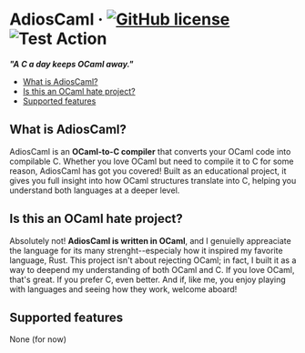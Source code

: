 # AdiosCaml &middot; [![GitHub license]](./LICENSE) ![Test Action]

**_"A C a day keeps OCaml away."_**

<!-- Table of Contents -->

- [What is AdiosCaml?](#what-is-adioscaml)
- [Is this an OCaml hate project?](#is-this-an-ocaml-hate-project)
- [Supported features](#supported-features)

<!-- - [How does it work?](#how-does-it-work) -->

## What is AdiosCaml?

AdiosCaml is an **OCaml-to-C compiler** that converts your OCaml code into compilable C. Whether you love OCaml but
need to compile it to C for some reason, AdiosCaml has got you covered! Built as an educational project, it gives you
full insight into how OCaml structures translate into C, helping you understand both languages at a deeper level.

## Is this an OCaml hate project?

Absolutely not! **AdiosCaml is written in OCaml**, and I genuielly appreaciate the language for its many strenght--especialy how it inspired my favorite language, Rust. This project isn't about rejecting OCaml; in fact, I built it as a way to deepend my understanding of both OCaml and C. If you love OCaml, that's great. If you prefer C, even better. And if, like me, you enjoy playing with languages and seeing how they work, welcome aboard!

<!-- ## How does it work? -->
<!-- 1. **Write** your OCaml code. -->
<!-- 2. **Feed it to AdiosCaml.** -->
<!-- 3. [???](#supported-features) -->
<!-- 4. Profit. -->

## Supported features

None (for now)

<!-- Shields.io links -->

[github license]: https://img.shields.io/badge/license-MIT-blue.svg
[test action]: https://github.com/rmenai/AdiosCaml/actions/workflows/ci.yml/badge.svg
